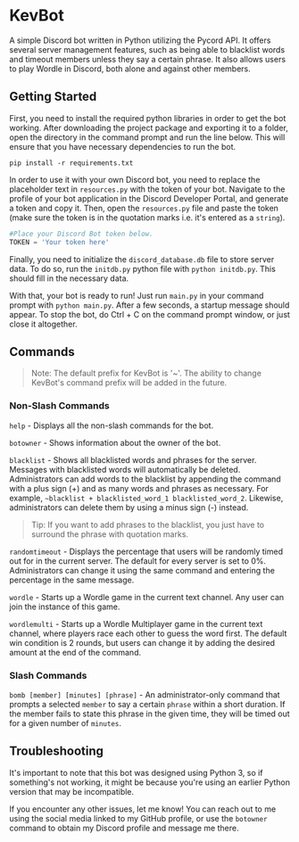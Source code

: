 # KevBot

A simple Discord bot written in Python utilizing the Pycord API. It offers several server management features, such as being able to blacklist words and timeout members unless they say a certain phrase. It also allows users to play Wordle in Discord, both alone and against other members.

## Getting Started

First, you need to install the required python libraries in order to get the bot working. After downloading the project package and exporting it to a folder, open the directory in the command prompt and run the line below. This will ensure that you have necessary dependencies to run the bot.

```
pip install -r requirements.txt
```

In order to use it with your own Discord bot, you need to replace the placeholder text in `resources.py` with the token of your bot. Navigate to the profile of your bot application in the Discord Developer Portal, and generate a token and copy it. Then, open the `resources.py` file and paste the token (make sure the token is in the quotation marks i.e. it's entered as a `string`).

```python
#Place your Discord Bot token below.
TOKEN = 'Your token here'
```

Finally, you need to initialize the `discord_database.db` file to store server data. To do so, run the `initdb.py` python file with `python initdb.py`. This should fill in the necessary data.

With that, your bot is ready to run! Just run `main.py` in your command prompt with `python main.py`. After a few seconds, a startup message should appear. To stop the bot, do Ctrl + C on the command prompt window, or just close it altogether.

## Commands

>Note: The default prefix for KevBot is '~'. The ability to change KevBot's command prefix will be added in the future.

### Non-Slash Commands

`help` - Displays all the non-slash commands for the bot.

`botowner` - Shows information about the owner of the bot.

`blacklist` - Shows all blacklisted words and phrases for the server. Messages with blacklisted words will automatically be deleted. Administrators can add words to the blacklist by appending the command with a plus sign (+) and as many words and phrases as necessary. For example, `~blacklist + blacklisted_word_1 blacklisted_word_2`. Likewise, administrators can delete them by using a minus sign (-) instead.

>Tip: If you want to add phrases to the blacklist, you just have to surround the phrase with quotation marks.

`randomtimeout` - Displays the percentage that users will be randomly timed out for in the current server. The default for every server is set to 0%. Administrators can change it using the same command and entering the percentage in the same message.

`wordle` - Starts up a Wordle game in the current text channel. Any user can join the instance of this game.

`wordlemulti` - Starts up a Wordle Multiplayer game in the current text channel, where players race each other to guess the word first. The default win condition is 2 rounds, but users can change it by adding the desired amount at the end of the command.

### Slash Commands

`bomb [member] [minutes] [phrase]` - An administrator-only command that prompts a selected `member` to say a certain `phrase` within a short duration. If the member fails to state this phrase in the given time, they will be timed out for a given number of `minutes`.

## Troubleshooting
It's important to note that this bot was designed using Python 3, so if something's not working, it might be because you're using an earlier Python version that may be incompatible.

If you encounter any other issues, let me know! You can reach out to me using the social media linked to my GitHub profile, or use the `botowner` command to obtain my Discord profile and message me there.